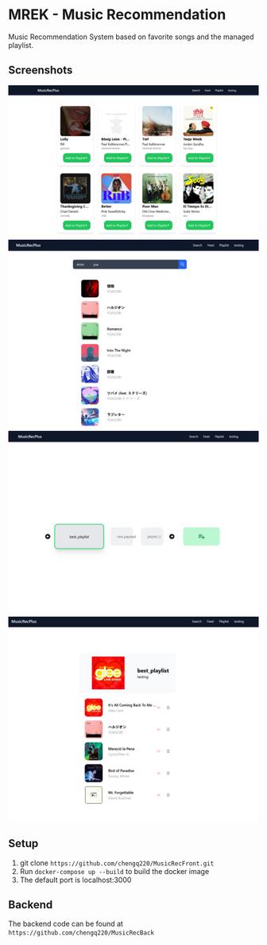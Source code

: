 # MREK - Music Recommendation
Music Recommendation System based on favorite songs and the managed playlist.

## Screenshots
![Feed](public/screenshot/feed.png)
![search](public/screenshot/search.png)
![playlist_manage](public/screenshot/playlist_management.png)
![playlist](public/screenshot/playlist.png)

## Setup
1. git clone ```https://github.com/chengq220/MusicRecFront.git```
2. Run ```docker-compose up --build``` to build the docker image
3. The default port is localhost:3000

## Backend
The backend code can be found at ```https://github.com/chengq220/MusicRecBack```
